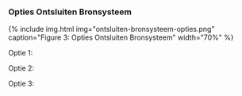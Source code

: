 ### Opties Ontsluiten Bronsysteem

{% include img.html img="ontsluiten-bronsysteem-opties.png" caption="Figure 3: Opties Ontsluiten Bronsysteem" width="70%" %}

Optie 1:

Optie 2:

Optie 3:

